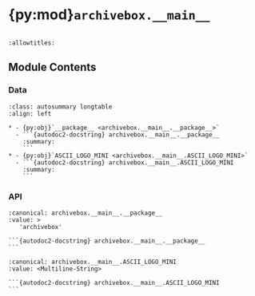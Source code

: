 # {py:mod}`archivebox.__main__`

```{py:module} archivebox.__main__
```

```{autodoc2-docstring} archivebox.__main__
:allowtitles:
```

## Module Contents

### Data

````{list-table}
:class: autosummary longtable
:align: left

* - {py:obj}`__package__ <archivebox.__main__.__package__>`
  - ```{autodoc2-docstring} archivebox.__main__.__package__
    :summary:
    ```
* - {py:obj}`ASCII_LOGO_MINI <archivebox.__main__.ASCII_LOGO_MINI>`
  - ```{autodoc2-docstring} archivebox.__main__.ASCII_LOGO_MINI
    :summary:
    ```
````

### API

````{py:data} __package__
:canonical: archivebox.__main__.__package__
:value: >
   'archivebox'

```{autodoc2-docstring} archivebox.__main__.__package__
```

````

````{py:data} ASCII_LOGO_MINI
:canonical: archivebox.__main__.ASCII_LOGO_MINI
:value: <Multiline-String>

```{autodoc2-docstring} archivebox.__main__.ASCII_LOGO_MINI
```

````
